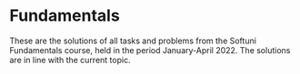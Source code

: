 # Fundamentals
These are the solutions of all tasks and problems from the Softuni Fundamentals course, held in the period January-April 2022.
The solutions are in line with the current topic.
